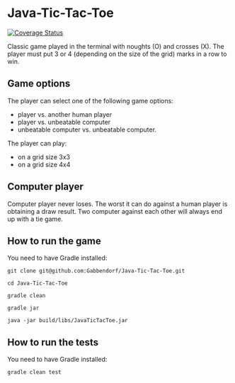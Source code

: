# Java-Tic-Tac-Toe

[![Coverage Status](https://coveralls.io/repos/github/Gabbendorf/Java-Tic-Tac-Toe/badge.svg?branch=master)](https://coveralls.io/github/Gabbendorf/Java-Tic-Tac-Toe?branch=master)

Classic game played in the terminal with noughts (O) and crosses (X).
The player must put 3 or 4 (depending on the size of the grid) marks in a row to win.

## Game options
The player can select one of the following game options:

* player vs. another human player
* player vs. unbeatable computer
* unbeatable computer vs. unbeatable computer.

The player can play:

* on a grid size 3x3
* on a grid size 4x4

## Computer player
Computer player never loses. The worst it can do against a human player is obtaining a draw result.
Two computer against each other will always end up with a tie game.

## How to run the game
You need to have Gradle installed:

```
git clone git@github.com:Gabbendorf/Java-Tic-Tac-Toe.git

cd Java-Tic-Tac-Toe

gradle clean

gradle jar

java -jar build/libs/JavaTicTacToe.jar
```

## How to run the tests
You need to have Gradle installed:

```
gradle clean test
```
